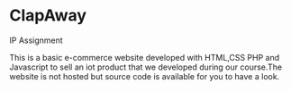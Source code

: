 # ClapAway
IP Assignment

This is a basic e-commerce website developed with HTML,CSS PHP and Javascript to sell an iot product that we developed during our course.The website is not hosted but source code is available for you to have a look.
